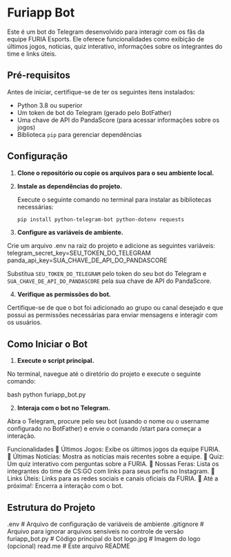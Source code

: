 # Furiapp Bot

Este é um bot do Telegram desenvolvido para interagir com os fãs da equipe FURIA Esports. Ele oferece funcionalidades como exibição de últimos jogos, notícias, quiz interativo, informações sobre os integrantes do time e links úteis.

## Pré-requisitos

Antes de iniciar, certifique-se de ter os seguintes itens instalados:

- Python 3.8 ou superior
- Um token de bot do Telegram (gerado pelo BotFather)
- Uma chave de API do PandaScore (para acessar informações sobre os jogos)
- Biblioteca `pip` para gerenciar dependências

## Configuração

1. **Clone o repositório ou copie os arquivos para o seu ambiente local.**

2. **Instale as dependências do projeto.**

   Execute o seguinte comando no terminal para instalar as bibliotecas necessárias:

   ```bash
   pip install python-telegram-bot python-dotenv requests

3. **Configure as variáveis de ambiente.**

Crie um arquivo .env na raiz do projeto e adicione as seguintes variáveis:
telegram_secret_key=SEU_TOKEN_DO_TELEGRAM 
panda_api_key=SUA_CHAVE_DE_API_DO_PANDASCORE

Substitua `SEU_TOKEN_DO_TELEGRAM` pelo token do seu bot do Telegram e `SUA_CHAVE_DE_API_DO_PANDASCORE` pela sua chave de API do PandaScore.

4. **Verifique as permissões do bot.**

Certifique-se de que o bot foi adicionado ao grupo ou canal desejado e que possui as permissões necessárias para enviar mensagens e interagir com os usuários.

## Como Iniciar o Bot

1. **Execute o script principal.**

No terminal, navegue até o diretório do projeto e execute o seguinte comando:

bash
python furiapp_bot.py

2. **Interaja com o bot no Telegram.**

Abra o Telegram, procure pelo seu bot (usando o nome ou o username configurado no BotFather) e envie o comando /start para começar a interação.

Funcionalidades
📅 Últimos Jogos: Exibe os últimos jogos da equipe FURIA.
📰 Últimas Notícias: Mostra as notícias mais recentes sobre a equipe.
🎲 Quiz: Um quiz interativo com perguntas sobre a FURIA.
👥 Nossas Feras: Lista os integrantes do time de CS:GO com links para seus perfis no Instagram.
🔗 Links Úteis: Links para as redes sociais e canais oficiais da FURIA.
👋 Até a próxima!: Encerra a interação com o bot.

## Estrutura do Projeto

.env                # Arquivo de configuração de variáveis de ambiente
.gitignore          # Arquivo para ignorar arquivos sensíveis no controle de versão
furiapp_bot.py      # Código principal do bot
logo.jpg            # Imagem do logo (opcional)
read.me             # Este arquivo README